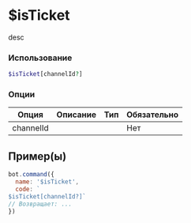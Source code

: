 # $isTicket
desc
### Использование
```php
$isTicket[channelId?]
```

### Опции

| Опция | Описание | Тип | Обязательно |
|--------|-------------|------|----------|
| channelId |  |  | Нет |  
## Пример(ы)

```javascript
bot.command({
  name: '$isTicket',
  code: `
$isTicket[channelId?]`
// Возвращает: ...
})
```